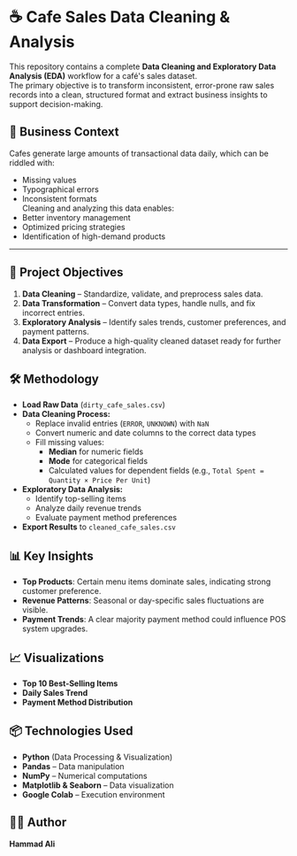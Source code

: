 # ☕ Cafe Sales Data Cleaning & Analysis

This repository contains a complete **Data Cleaning and Exploratory Data Analysis (EDA)** workflow for a café's sales dataset.  
The primary objective is to transform inconsistent, error-prone raw sales records into a clean, structured format and extract business insights to support decision-making.


## 📌 Business Context
Cafes generate large amounts of transactional data daily, which can be riddled with:
- Missing values
- Typographical errors
- Inconsistent formats  
Cleaning and analyzing this data enables:
- Better inventory management
- Optimized pricing strategies
- Identification of high-demand products

---

## 🎯 Project Objectives
1. **Data Cleaning** – Standardize, validate, and preprocess sales data.
2. **Data Transformation** – Convert data types, handle nulls, and fix incorrect entries.
3. **Exploratory Analysis** – Identify sales trends, customer preferences, and payment patterns.
4. **Data Export** – Produce a high-quality cleaned dataset ready for further analysis or dashboard integration.


## 🛠 Methodology
- **Load Raw Data** (`dirty_cafe_sales.csv`)
- **Data Cleaning Process:**
  - Replace invalid entries (`ERROR`, `UNKNOWN`) with `NaN`
  - Convert numeric and date columns to the correct data types
  - Fill missing values:
    - **Median** for numeric fields
    - **Mode** for categorical fields
    - Calculated values for dependent fields (e.g., `Total Spent = Quantity × Price Per Unit`)
- **Exploratory Data Analysis:**
  - Identify top-selling items
  - Analyze daily revenue trends
  - Evaluate payment method preferences
- **Export Results** to `cleaned_cafe_sales.csv`


## 📊 Key Insights
- **Top Products**: Certain menu items dominate sales, indicating strong customer preference.
- **Revenue Patterns**: Seasonal or day-specific sales fluctuations are visible.
- **Payment Trends**: A clear majority payment method could influence POS system upgrades.


## 📈 Visualizations
- **Top 10 Best-Selling Items** 
- **Daily Sales Trend** 
- **Payment Method Distribution** 


## 📦 Technologies Used
- **Python** (Data Processing & Visualization)
- **Pandas** – Data manipulation
- **NumPy** – Numerical computations
- **Matplotlib & Seaborn** – Data visualization
- **Google Colab** – Execution environment


## 👨‍💻 Author
**Hammad Ali**
